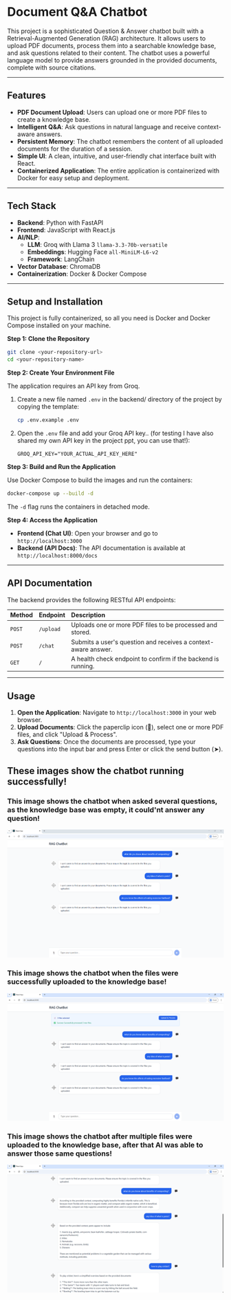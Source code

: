 # Document Q&A Chatbot

This project is a sophisticated Question & Answer chatbot built with a Retrieval-Augmented Generation (RAG) architecture. It allows users to upload PDF documents, process them into a searchable knowledge base, and ask questions related to their content. The chatbot uses a powerful language model to provide answers grounded in the provided documents, complete with source citations.

---

## Features

* **PDF Document Upload**: Users can upload one or more PDF files to create a knowledge base.
* **Intelligent Q&A**: Ask questions in natural language and receive context-aware answers.
* **Persistent Memory**: The chatbot remembers the content of all uploaded documents for the duration of a session.
* **Simple UI**: A clean, intuitive, and user-friendly chat interface built with React.
* **Containerized Application**: The entire application is containerized with Docker for easy setup and deployment.

---
## Tech Stack

* **Backend**: Python with FastAPI
* **Frontend**: JavaScript with React.js
* **AI/NLP**:
    * **LLM**: Groq with Llama 3 `llama-3.3-70b-versatile`
    * **Embeddings**: Hugging Face `all-MiniLM-L6-v2`
    * **Framework**: LangChain
* **Vector Database**: ChromaDB
* **Containerization**: Docker & Docker Compose

---

## Setup and Installation

This project is fully containerized, so all you need is Docker and Docker Compose installed on your machine.

**Step 1: Clone the Repository**

```bash
git clone <your-repository-url>
cd <your-repository-name>
```

**Step 2: Create Your Environment File**

The application requires an API key from Groq.

1.  Create a new file named `.env` in the backend/ directory of the project by copying the template:
    ```bash
    cp .env.example .env
    ```
2.  Open the `.env` file and add your Groq API key.. (for testing I have also shared my own API key in the project ppt, you can use that!):
    ```
    GROQ_API_KEY="YOUR_ACTUAL_API_KEY_HERE"
    ```

**Step 3: Build and Run the Application**

Use Docker Compose to build the images and run the containers:

```bash
docker-compose up --build -d
```

The `-d` flag runs the containers in detached mode.

**Step 4: Access the Application**

* **Frontend (Chat UI)**: Open your browser and go to `http://localhost:3000`
* **Backend (API Docs)**: The API documentation is available at `http://localhost:8000/docs`

---

## API Documentation

The backend provides the following RESTful API endpoints:

| Method | Endpoint | Description                                                               |
| :----- | :------- | :------------------------------------------------------------------------ |
| `POST` | `/upload`  | Uploads one or more PDF files to be processed and stored.                 |
| `POST` | `/chat`    | Submits a user's question and receives a context-aware answer.            |
| `GET`  | `/`        | A health check endpoint to confirm if the backend is running.             |

---

## Usage

1.  **Open the Application**: Navigate to `http://localhost:3000` in your web browser.
2.  **Upload Documents**: Click the paperclip icon (📎), select one or more PDF files, and click "Upload & Process".
3.  **Ask Questions**: Once the documents are processed, type your questions into the input bar and press Enter or click the send button (➤).

## These images show the chatbot running successfully!
### This image shows the chatbot when asked several questions, as the knowledge base was empty, it could'nt answer any question!
![This image shows the chatbot when asked several questions, as the knowledge base was empty, it could'nt answer any question!](https://github.com/sarim-st2008545/Rag_ChatBot/blob/main/test_Images/before_rag.png?raw=true)

### This image shows the chatbot when the files were successfully uploaded to the knowledge base!
![This image shows the chatbot when the files were successfully uploaded to the knowledge base!](https://github.com/sarim-st2008545/Rag_ChatBot/blob/main/test_Images/files_uploaded%20.png?raw=true)

### This image shows the chatbot after multiple files were uploaded to the knowledge base, after that AI was able to answer those same questions!
![This image shows the chatbot after multiple files were uploaded to the knowledge base, after that AI was able to answer those same questions!](https://github.com/sarim-st2008545/Rag_ChatBot/blob/main/test_Images/after_rag.png?raw=true)
